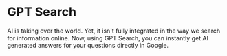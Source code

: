 # GPT Search
AI is taking over the world. Yet, it isn't fully integrated in the way we search for information online. Now, using GPT Search, you can instantly get AI generated answers for your questions directly in Google.
